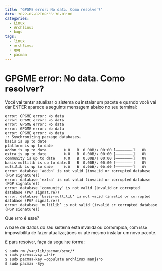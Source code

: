 ```yaml
---
title: "GPGME error: No data. Como resolver?"
date: 2022-05-02T08:35:30-03:00
categories:
  - Linux
  - Archlinux
  - bugs
tags:
  - linux
  - archlinux
  - gpg
  - pacman
---
```


# GPGME error: No data. Como resolver? #

Você vai tentar atualizar o sistema ou instalar um pacote e quando você vai dar ENTER aparece a seguinte mensagem abaixo no seu terminal:

```
error: GPGME error: No data
error: GPGME error: No data
error: GPGME error: No data
error: GPGME error: No data
error: GPGME error: No data
:: Synchronizing package databases…
basis is up to date
platform is up to date
addon is up to date        0.0   B  0.00B/s 00:00 [———————-]   0%
extra is up to date        0.0   B  0.00B/s 00:00 [———————-]   0%
community is up to date    0.0   B  0.00B/s 00:00 [———————-]   0%
basis-multilib is up to date.0   B  0.00B/s 00:00 [———————-]   0%
multilib is up to date     0.0   B  0.00B/s 00:00 [———————-]   0%
error: database ‘addon’ is not valid (invalid or corrupted database (PGP signature))
error: database ‘extra’ is not valid (invalid or corrupted database (PGP signature))
error: database ‘community’ is not valid (invalid or corrupted database (PGP signature))
error: database ‘basis-multilib’ is not valid (invalid or corrupted database (PGP signature))
error: database ‘multilib’ is not valid (invalid or corrupted database (PGP signature))
```

Que erro é esse?

A base de dados do seu sistema está inválida ou corrompida, com isso impossibilita de fazer atualizaçãoes ou até mesmo instalar um novo pacote.

E para resolver, faça da seguinte forma:

```
$ sudo rm /var/lib/pacman/sync/*
$ sudo pacman-key –init
$ sudo pacman-key –populate archlinux manjaro
$ sudo pacman -Syy
```
